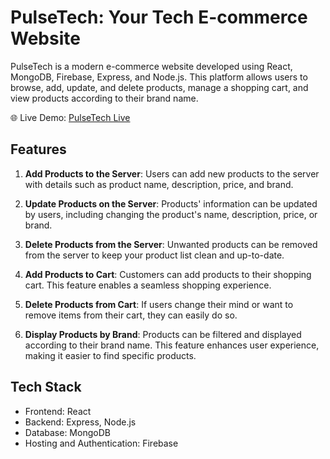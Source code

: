 # PulseTech: Your Tech E-commerce Website

PulseTech is a modern e-commerce website developed using React, MongoDB, Firebase, Express, and Node.js. This platform allows users to browse, add, update, and delete products, manage a shopping cart, and view products according to their brand name.

🌐 Live Demo: [PulseTech Live](https://pulsetech110.web.app/)

## Features

1. **Add Products to the Server**: Users can add new products to the server with details such as product name, description, price, and brand.

2. **Update Products on the Server**: Products' information can be updated by users, including changing the product's name, description, price, or brand.

3. **Delete Products from the Server**: Unwanted products can be removed from the server to keep your product list clean and up-to-date.

4. **Add Products to Cart**: Customers can add products to their shopping cart. This feature enables a seamless shopping experience.

5. **Delete Products from Cart**: If users change their mind or want to remove items from their cart, they can easily do so.

6. **Display Products by Brand**: Products can be filtered and displayed according to their brand name. This feature enhances user experience, making it easier to find specific products.

## Tech Stack

- Frontend: React
- Backend: Express, Node.js
- Database: MongoDB
- Hosting and Authentication: Firebase
